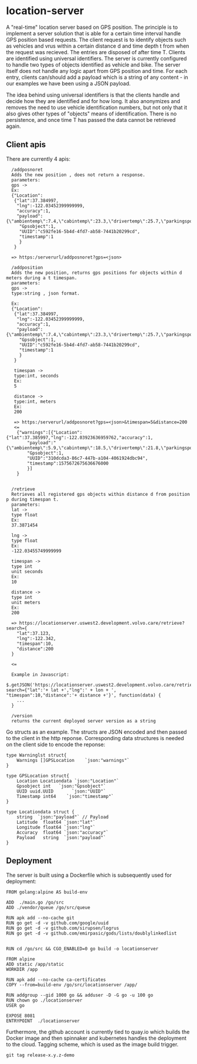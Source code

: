 # location-server

A "real-time" location server based on GPS position. The principle is to implement a server solution that is able for a certain time interval handle GPS position based requests. The client request is to identify objects such as vehicles and vrus within a certain distance d and time depth t from when the request was recieved. The entries are disposed of after time T. Clients are identified using universal identifiers. The server is currently configured to handle two types of objects identified as vehicle and bike. The server itself does not handle any logic apart from GPS position and time. For each entry,  clients can/should add a payload which is a string of any content - in our examples we have been using a JSON payload.

The idea behind using universal identifiers is that the clients handle and decide how they are identified and for how long. It also anonymizes and removes the need to use vehicle identification numbers, but not only that it also gives other types of "objects" means of identification. There is no persistence, and once time T has passed the data cannot be retrieved again.

## Client apis
There are currently 4 apis:
```
  /addposnoret
  Adds the new position , does not return a response.
  parameters:
  gps ->
  Ex:
  {"Location":
   {"lat":37.384997,
    "lng":-122.03452399999999,
    "accuracy":1,
    "payload":{\"ambientemp\":7.4,\"cabintemp\":23.3,\"drivertemp\":25.7,\"parkingspots\":36\"}"},
     "Gpsobject":1,
     "UUID":"c592fe16-5b4d-4fd7-ab58-7441b20299cd",
     "timestamp":1
     }
   } 
  
  => https:/serverurl/addposnoret?gps=<json>
  
  /addposition
  Adds the new position, returns gps positions for objects within d meters during a t timespan.
  parameters:
  gps ->
  type:string , json format.
  
  Ex:
  {"Location":
   {"lat":37.384997,
    "lng":-122.03452399999999,
    "accuracy":1,
    "payload":{\"ambientemp\":7.4,\"cabintemp\":23.3,\"drivertemp\":25.7,\"parkingspots\":36\"}"},
     "Gpsobject":1,
     "UUID":"c592fe16-5b4d-4fd7-ab58-7441b20299cd",
     "timestamp":1
     }
   }
   
   timespan ->
   type:int, seconds
   Ex:
   5
   
   distance ->
   type:int, meters
   Ex:
   200
   
   => https:/serverurl/addposnoret?gps=<json>&timespan=5&distance=200
   <=
    {"warnings":[{"Location":{"lat":37.385997,"lng":-122.03923636959762,"accuracy":1,
    	"payload":"{\"ambientemp\":5.9,\"cabintemp\":18.5,\"drivertemp\":21.8,\"parkingspots\":94,\"vehicleid\":\"1\"}"},
    	"Gpsobject":1,
    	"UUID":"310dcda3-86c7-447b-a104-4061924dbc94",
    	"timestamp":1575672675636676000
    	}]
    } 

  
  /retrieve
  Retrieves all registered gps objects within distance d from position p during timespan t.
  parameters:
  lat ->
  type float
  Ex:
  37.3871454
  
  lng ->
  type float
  Ex:
  -122.03455749999999
  
  timespan ->
  type int
  unit seconds
  Ex:
  10
  
  distance -> 
  type int
  unit meters
  Ex:
  200
  
  => https://locationserver.uswest2.development.volvo.care/retrieve?search={
  	"lat":37.123,
 	"lng":-122.342,
 	"timespan":10,
  	"distance":200
  }
  
  <= 
  
  Example in Javascript:
  $.getJSON('https://locationserver.uswest2.development.volvo.care/retrieve?search={"lat":'+ lat +',"lng":' + lon + ', 	   		"timespan":10,"distance":'+ distance +'}', function(data) {
    ...
  }
  
  /version
  returns the current deployed server version as a string
  ```
  
  Go structs as an example. The structs are JSON encoded and then passed to the client in the http reponse. Corresponding data structures is needed on the client side to encode the reponse:
  ```
  type Warninglst struct{
	  Warnings []GPSLocation	`json:"warnings"`
  }

  type GPSLocation struct{
	  Location Locationdata `json:"Location"`
	  Gpsobject int	  `json:"Gpsobject"`
	  UUID uuid.UUID       `json:"UUID"`
	  Timestamp int64    `json:"timestamp"`
  }

  type Locationdata struct {
	  string  `json:"payload"` // Payload   
	  Latitude  float64 `json:"lat"`
	  Longitude float64 `json:"lng"`
	  Accuracy  float64 `json:"accuracy"`
	  Payload   string  `json:"payload"`
  }
  
  ```
## Deployment

The server is built using a Dockerfile which is subsequently used for deployment:

```
FROM golang:alpine AS build-env

ADD  ./main.go /go/src
ADD ./vendor/queue /go/src/queue

RUN apk add --no-cache git
RUN go get -d -v github.com/google/uuid
RUN go get -d -v github.com/sirupsen/logrus
RUN go get -d -v github.com/emirpasic/gods/lists/doublylinkedlist


RUN cd /go/src && CGO_ENABLED=0 go build -o locationserver

FROM alpine
ADD static /app/static
WORKDIR /app

RUN apk add --no-cache ca-certificates
COPY --from=build-env /go/src/locationserver /app/

RUN addgroup --gid 1000 go && adduser -D -G go -u 100 go
RUN chown go ./locationserver
USER go

EXPOSE 8081
ENTRYPOINT  ./locationserver
```
Furthermore, the github account is currently tied to quay.io which builds the Docker image and then spinnaker and kubernetes handles the deployment to the cloud. 
Tagging scheme, which is used as the image build trigger.
```
git tag release-x.y.z-demo
```
